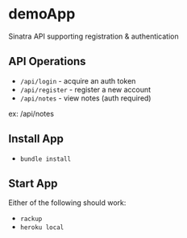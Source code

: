 # demoApp

Sinatra API supporting registration & authentication

## API Operations

* `/api/login` - acquire an auth token
* `/api/register` - register a new account
* `/api/notes` - view notes (auth required)

ex: /api/notes


## Install App

* `bundle install`

## Start App

Either of the following should work: 

* `rackup` 
* `heroku local`
